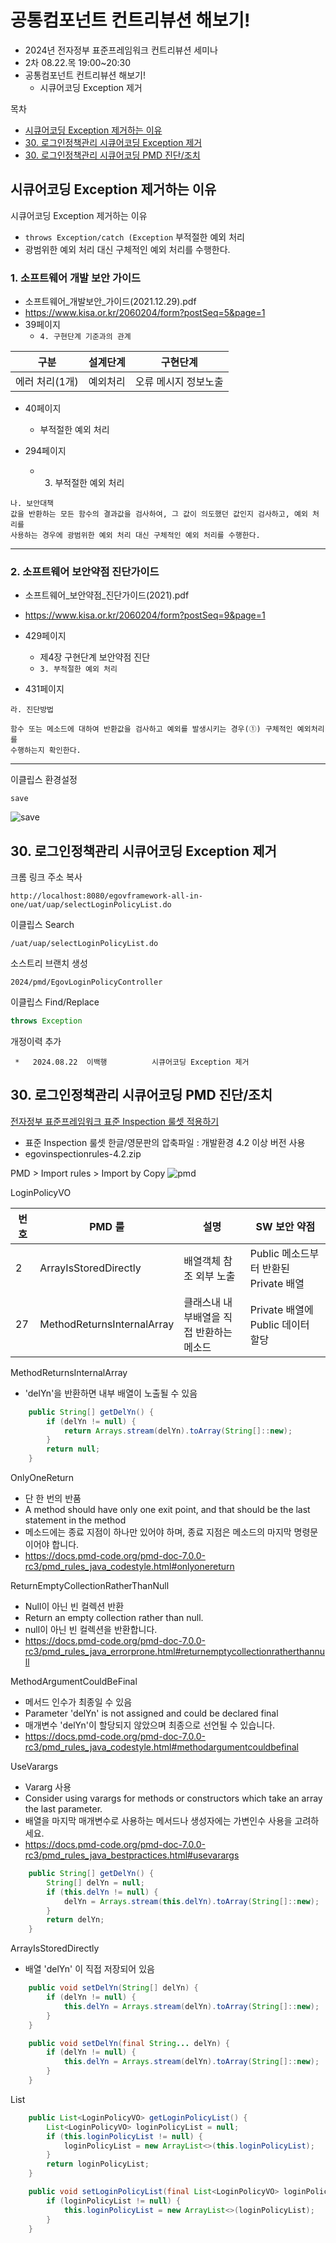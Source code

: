 # 공통컴포넌트 컨트리뷰션 해보기!

- 2024년 전자정부 표준프레임워크 컨트리뷰션 세미나
- 2차 08.22.목 19:00~20:30
- 공통컴포넌트 컨트리뷰션 해보기!
  - 시큐어코딩 Exception 제거

목차
- [시큐어코딩 Exception 제거하는 이유](#시큐어코딩-exception-제거하는-이유)
- [30. 로그인정책관리 시큐어코딩 Exception 제거](#30-로그인정책관리-시큐어코딩-exception-제거)
- [30. 로그인정책관리 시큐어코딩 PMD 진단/조치](#30-로그인정책관리-시큐어코딩-pmd-진단조치)

## 시큐어코딩 Exception 제거하는 이유

시큐어코딩 Exception 제거하는 이유
- `throws Exception/catch (Exception` 부적절한 예외 처리
- 광범위한 예외 처리 대신 구체적인 예외 처리를 수행한다.

### 1. 소프트웨어 개발 보안 가이드
- 소프트웨어_개발보안_가이드(2021.12.29).pdf
- https://www.kisa.or.kr/2060204/form?postSeq=5&page=1
- 39페이지
  - `4. 구현단계 기준과의 관계`

구분|설계단계|구현단계
-|-|-
에러 처리(1개)|예외처리|오류 메시지 정보노출

- 40페이지
  - 부적절한 예외 처리

- 294페이지
  - 3. 부적절한 예외 처리

```
나. 보안대책
값을 반환하는 모든 함수의 결과값을 검사하여, 그 값이 의도했던 값인지 검사하고, 예외 처리를
사용하는 경우에 광범위한 예외 처리 대신 구체적인 예외 처리를 수행한다.
```

---

### 2. 소프트웨어 보안약점 진단가이드
- 소프트웨어_보안약점_진단가이드(2021).pdf
- https://www.kisa.or.kr/2060204/form?postSeq=9&page=1

- 429페이지
  - 제4장 구현단계 보안약점 진단
  - `3. 부적절한 예외 처리`

- 431페이지

```
라. 진단방법

함수 또는 메소드에 대하여 반환값을 검사하고 예외를 발생시키는 경우(①) 구체적인 예외처리를
수행하는지 확인한다.
```
---

이클립스 환경설정
```
save
```
![save](save.png)

## 30. 로그인정책관리 시큐어코딩 Exception 제거

크롬 링크 주소 복사
```
http://localhost:8080/egovframework-all-in-one/uat/uap/selectLoginPolicyList.do
```

이클립스 Search
```
/uat/uap/selectLoginPolicyList.do
```

소스트리 브랜치 생성
```
2024/pmd/EgovLoginPolicyController
```

이클립스 Find/Replace
```java
throws Exception
```

개정이력 추가
```
 *   2024.08.22  이백행          시큐어코딩 Exception 제거
```

## 30. 로그인정책관리 시큐어코딩 PMD 진단/조치

[전자정부 표준프레임워크 표준 Inspection 룰셋 적용하기](https://www.egovframe.go.kr/wiki/doku.php?id=egovframework:dev4.2:imp:inspection#%EC%A0%84%EC%9E%90%EC%A0%95%EB%B6%80_%ED%91%9C%EC%A4%80%ED%94%84%EB%A0%88%EC%9E%84%EC%9B%8C%ED%81%AC_%ED%91%9C%EC%A4%80_inspection_%EB%A3%B0%EC%85%8B_%EC%A0%81%EC%9A%A9%ED%95%98%EA%B8%B0)
- 표준 Inspection 룰셋 한글/영문판의 압축파일 : 개발환경 4.2 이상 버전 사용
- egovinspectionrules-4.2.zip

PMD > Import rules > Import by Copy
![pmd](pmd.PNG)

LoginPolicyVO

번호|PMD 룰|설명|SW 보안 약점
-|-|-|-
2|ArrayIsStoredDirectly|배열객체 참조 외부 노출|Public 메소드부터 반환된 Private 배열
27|MethodReturnsInternalArray|클래스내 내부배열을 직접 반환하는 메소드|Private 배열에 Public 데이터 할당

MethodReturnsInternalArray
- 'delYn'을 반환하면 내부 배열이 노출될 수 있음
```java
	public String[] getDelYn() {
		if (delYn != null) {
			return Arrays.stream(delYn).toArray(String[]::new);
		}
		return null;
	}
```

OnlyOneReturn
- 단 한 번의 반품
- A method should have only one exit point, and that should be the last statement in the method
- 메소드에는 종료 지점이 하나만 있어야 하며, 종료 지점은 메소드의 마지막 명령문이어야 합니다.
- https://docs.pmd-code.org/pmd-doc-7.0.0-rc3/pmd_rules_java_codestyle.html#onlyonereturn

ReturnEmptyCollectionRatherThanNull
- Null이 아닌 빈 컬렉션 반환
- Return an empty collection rather than null.
- null이 아닌 빈 컬렉션을 반환합니다.
- https://docs.pmd-code.org/pmd-doc-7.0.0-rc3/pmd_rules_java_errorprone.html#returnemptycollectionratherthannull

MethodArgumentCouldBeFinal
- 메서드 인수가 최종일 수 있음
- Parameter 'delYn' is not assigned and could be declared final
- 매개변수 'delYn'이 할당되지 않았으며 최종으로 선언될 수 있습니다.
- https://docs.pmd-code.org/pmd-doc-7.0.0-rc3/pmd_rules_java_codestyle.html#methodargumentcouldbefinal

UseVarargs
- Vararg 사용
- Consider using varargs for methods or constructors which take an array the last parameter.
- 배열을 마지막 매개변수로 사용하는 메서드나 생성자에는 가변인수 사용을 고려하세요.
- https://docs.pmd-code.org/pmd-doc-7.0.0-rc3/pmd_rules_java_bestpractices.html#usevarargs

```java
	public String[] getDelYn() {
		String[] delYn = null;
		if (this.delYn != null) {
			delYn = Arrays.stream(this.delYn).toArray(String[]::new);
		}
		return delYn;
	}
```

ArrayIsStoredDirectly
- 배열 'delYn' 이 직접 저장되어 있음
```java
	public void setDelYn(String[] delYn) {
		if (delYn != null) {
			this.delYn = Arrays.stream(delYn).toArray(String[]::new);
		}
	}
```

```java
	public void setDelYn(final String... delYn) {
		if (delYn != null) {
			this.delYn = Arrays.stream(delYn).toArray(String[]::new);
		}
	}
```

List

```java
	public List<LoginPolicyVO> getLoginPolicyList() {
		List<LoginPolicyVO> loginPolicyList = null;
		if (this.loginPolicyList != null) {
			loginPolicyList = new ArrayList<>(this.loginPolicyList);
		}
		return loginPolicyList;
	}
```

```java
	public void setLoginPolicyList(final List<LoginPolicyVO> loginPolicyList) {
		if (loginPolicyList != null) {
			this.loginPolicyList = new ArrayList<>(loginPolicyList);
		}
	}
```
